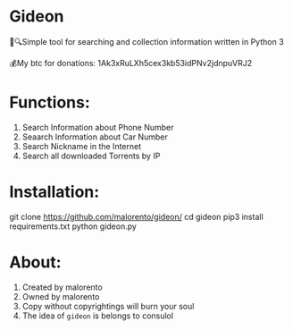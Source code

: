 # Gideon 
🧥🔍Simple tool for searching and collection information written in Python 3

💰My btc for donations: 1Ak3xRuLXh5cex3kb53idPNv2jdnpuVRJ2

# Functions:
1. Search Information about Phone Number
2. Seaarch Information about Car Number
3. Search Nickname in the Internet
4. Search all downloaded Torrents by IP

# Installation:
git clone https://github.com/malorento/gideon/
cd gideon
pip3 install requirements.txt
python gideon.py

# About:
1. Created by malorento
2. Owned by malorento
3. Copy without copyrightings will burn your soul
4. The idea of ``gideon`` is belongs to consulol
